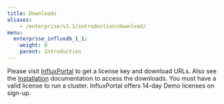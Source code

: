 ```yaml
---
title: Downloads
aliases:
    - /enterprise/v1.1/introduction/download/
menu:
  enterprise_influxdb_1_1:
    weight: 0
    parent: Introduction
---
```


Please visit [InfluxPortal](https://portal.influxdata.com/) to get a license key and download URLs.
Also see the [Installation](/enterprise_influxdb/v1.1/introduction/meta_node_installation/) documentation to access the downloads. 
You must have a valid license to run a cluster.
InfluxPortal offers 14-day Demo licenses on sign-up.
